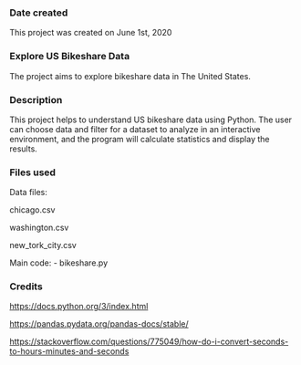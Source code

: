 ### Date created
This project was created on June 1st, 2020

### Explore US Bikeshare Data
The project aims to explore bikeshare data in The United States.

### Description
This project helps to understand US bikeshare data using Python. The user can choose data and filter for a dataset to analyze in an interactive environment, and the program will calculate statistics and display the results.

### Files used
Data files:

chicago.csv
	
washington.csv
	
new_tork_city.csv
	

Main code:
	- bikeshare.py

### Credits
https://docs.python.org/3/index.html

https://pandas.pydata.org/pandas-docs/stable/

https://stackoverflow.com/questions/775049/how-do-i-convert-seconds-to-hours-minutes-and-seconds

